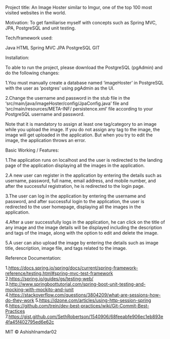 Project title:
An Image Hoster similar to Imgur, one of the top 100 most visited websites in the world.

Motivation:
To get familiarise myself with concepts such as Spring MVC, JPA, PostgreSQL and unit testing.

Tech/framework used:

Java
HTML
Spring MVC
JPA
PostgreSQL
GIT

Installation:

To able to run the project, please download the PostgreSQL (pgAdmin) and do the following changes:
  
  1.You must manually create a database named ‘imageHoster’ in PostgreSQL with the user as ‘postgres’ using pgAdmin as the UI.

  2.Change the username and password in the stub file in the ‘src/main/java/imageHoster/config/JpaConfig.java’ file and ‘src/main/resources/META-INF/ persistence.xml’ file according to your PostgreSQL username and password.

Note that it is mandatory to assign at least one tag/category to an image while you upload the image. If you do not assign any tag to the image, the image will get uploaded in the application. But when you try to edit the image, the application throws an error.

Basic Working / Features:

  1.The application runs on localhost and the user is redirected to the landing page of the application displaying all the images in the application.

  2.A new user can register in the application by entering the details such as username, password, full name, email address, and mobile number, and after the   successful registration, he is redirected to the login page.

  3.The user can log in the application by entering the username and password, and after successful login to the application, the user is redirected to the user    homepage, displaying all the images in the application.

  4.After a user successfully logs in the application, he can click on the title of any image and the image details will be displayed including the description and tags of the image, along with the option to edit and delete the image.

  5.A user can also upload the image by entering the details such as image title, description, image file, and tags related to the image.

Reference Documentation:

  1.https://docs.spring.io/spring/docs/current/spring-framework-reference/testing.html#spring-mvc-test-framework
  2.https://spring.io/guides/gs/testing-web/
  3.http://www.springboottutorial.com/spring-boot-unit-testing-and-mocking-with-mockito-and-junit
  4.https://stackoverflow.com/questions/3804209/what-are-sessions-how-do-they-work
  5.https://dzone.com/articles/using-http-session-spring
  6.https://github.com/trein/dev-best-practices/wiki/Git-Commit-Best-Practices
  7.https://gist.github.com/SethRobertson/1540906/68feeabfe906ec1eb893e4fa45f402795ed6e62c

MIT © AshishInamdar02

